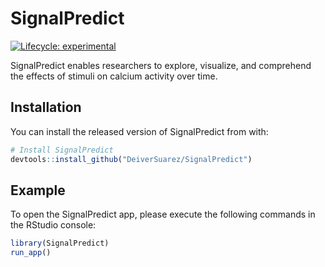 # SignalPredict

<!-- badges: start -->
[![Lifecycle: experimental](https://img.shields.io/badge/lifecycle-experimental-orange.svg)](https://www.tidyverse.org/lifecycle/#experimental)
<!-- badges: end -->

SignalPredict enables researchers to explore, visualize, and comprehend the effects of stimuli on calcium activity over time.

## Installation

You can install the released version of SignalPredict from with:

``` r
# Install SignalPredict
devtools::install_github("DeiverSuarez/SignalPredict")      
```
## Example

To open the SignalPredict app, please execute the following commands in the RStudio console:

``` r
library(SignalPredict)
run_app()
```
